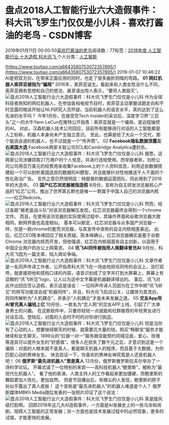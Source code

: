 
# 盘点2018人工智能行业六大造假事件：科大讯飞罗生门仅仅是小儿科 - 喜欢打酱油的老鸟 - CSDN博客


2019年01月11日 00:00:50[喜欢打酱油的老鸟](https://me.csdn.net/weixin_42137700)阅读数：77标签：[2018年度																](https://so.csdn.net/so/search/s.do?q=2018年度&t=blog)[人工智能行业																](https://so.csdn.net/so/search/s.do?q=人工智能行业&t=blog)[十大造假																](https://so.csdn.net/so/search/s.do?q=十大造假&t=blog)[科大讯飞																](https://so.csdn.net/so/search/s.do?q=科大讯飞&t=blog)[
							](https://so.csdn.net/so/search/s.do?q=十大造假&t=blog)[
																					](https://so.csdn.net/so/search/s.do?q=人工智能行业&t=blog)个人分类：[人工智能																](https://blog.csdn.net/weixin_42137700/article/category/7820233)
[
																								](https://so.csdn.net/so/search/s.do?q=人工智能行业&t=blog)
[
				](https://so.csdn.net/so/search/s.do?q=2018年度&t=blog)
[
			](https://so.csdn.net/so/search/s.do?q=2018年度&t=blog)

[https://www.toutiao.com/a6643580753072357895/](https://www.toutiao.com/a6643580753072357895/)
2019-01-07 10:46:22
AI是把双刃剑，在带来正面应用的同时，也走了很多曲折阴暗的弯路。
**01**
**网红机器人索菲亚被指为“骗局”**
2016年，索菲亚诞生。看起来和人类女性没什么不同，索菲亚拥有思想和自己的想法，甚至语出惊人表示，“要将人类毁灭”。
![盘点2018人工智能行业六大造假事件：科大讯飞罗生门仅仅是小儿科](http://p9.pstatp.com/large/pgc-image/c00f6163864a49d9b8f21a25d309bff9)
作为全球科技者熟知的网红机器人，在参加各档电视节目时，索菲亚主动掌握话题走向和不时显露的暗讽开始让NLP研究人员怀疑，当前机器人的语言水平，真的达到了这么先进的水平吗？
今年1月份，在接受完Tech Insider的采访后，深度学习界“三巨头”之一的大牛Yann LeCun在推特公开指责：索菲亚就是一个骗局，是远程操控的AI。
对此，汉森机器人技术公司回应，目前所有能够进行对话的人工智能都是人工标称，机器人本身尚未产生独立意识。
至此，也算是给了大众一个交代，那个能说会道的机器人，也不过就是一个“传声筒”。
02
**Facebook隐私数据泄露左右美国大选**
Facebook两家关联公司SCL和Cambridge Analytica遭封杀。
![盘点2018人工智能行业六大造假事件：科大讯飞罗生门仅仅是小儿科](http://p3.pstatp.com/large/pgc-image/b09bc449bfc54e17918fa84d742c2cb1)
据悉，这两家公司涉嫌窃取27万用户的个人信息，并进行违规使用。而举报者称，剑桥公司公司用百万美元的经费用来收集Facebook上的个人资料信息，利用这些数据搭建起一个可以剖析美国选民的数据的AI模型，并且能够针对性地推送千人千面的个性化政治广告。
言外之意已然很明显：特朗普的数据运营团队，将此用到了2016年的大选中。
03
**国产红芯浏览器被指造假**
8月份，宣称为自主研发浏览器核心产品的“红芯”公司，推出了世界第五颗也是唯一一颗属于中国人自己的浏览器内核——红芯Redcore。
![盘点2018人工智能行业六大造假事件：科大讯飞罗生门仅仅是小儿科](http://p1.pstatp.com/large/pgc-image/c0f31f10a0444d80ba450cb0d67225c5)
然而，经过各路“揭老底战斗队”对该浏览器解压发现，红芯浏览器最终会得到一个chrome文件。
而且，在使用该浏览器的实际使用过程中，其操作界面和谷歌浏览器大致相同，断网界面也高度相似。
基本可以断定，红芯浏览器与众多国产浏览器一样，仅是一款chrome的套壳浏览器，与其宣传中宣称的自主内核相差甚远。
此后，红芯CEO陈本峰回应了相关质疑。陈本峰确认，红芯浏览器确实是基于谷歌 Chrome 浏览器内核而开发，但他强调，红芯在内核层面有自主创新，以适用于中国企业用户的办公上网需求。
04
**讯飞AI同传被指用人类翻译冒充AI**
9月份，科大讯飞因为一篇文章，陷入舆论争端。
![盘点2018人工智能行业六大造假事件：科大讯飞罗生门仅仅是小儿科](http://p9.pstatp.com/large/pgc-image/428d8589d4754c1195732ea5952b1500)
文章作者是一名同声传译工作者，公开指责科大讯飞在一场由他担任同传的会议上，没打招呼，就直接把他和搭档口译的内容，语音识别成了文字并打到大屏幕上，屏幕上有显眼的“讯飞听见”logo，让人以为这中文字幕是机器翻译得出的。
事后，讯飞对此作出回应否认造假，表示这是误会：
一位同声传译人员因为在工作中把“讯飞听见”的转写功能误会成“机器同传”，并且，科大讯飞启动公关，让媒体为其洗白，将同传解析为“人机耦合”，并表示“人机耦合”才是未来发展之道。
05
**交友App用AI冒充真人骗钱上亿**
10月份，一款名为“恋人网”的交友APP上线，引起了广大单身男士的兴趣。
在这款软件中，只要你轻轻一点就能和社群推荐的年轻男女进行对话互动。登陆后，对面的人会时不时的对你进行挑逗。
![盘点2018人工智能行业六大造假事件：科大讯飞罗生门仅仅是小儿科](http://p3.pstatp.com/large/pgc-image/ff74e993af664badaf49cc7216eb0ca0)
但是当你有了心动的人，想要继续聊天的时候，就需要花大量的钱，购买“畅聊宝”服务才能继续和女生聊天，1999元的“红娘一对一”服务据说能预约同城见面，爱心、玫瑰等道具可以提升女生的“好感值”。很多人在损失了数千元之后，才意识到这是一个骗局：对面的人根本就不是真人，都是聊天机器人的程序，而且基于大数据，为你匹配心动的男神女生。
快去验证一下，你喜欢的男神女神究竟是人还是机器人吧！
06
**俄罗斯“最先进机器人”里是真人**
12月份，俄罗斯雅罗斯拉夫尔举办了一场科学论坛。
开幕式请了一位特别的来宾——高科技机器人“鲍里斯”，被称为“最现代化机器人”。
看了他的表演，人类主持人的工作看起来更加僵硬，而鲍里斯的舞蹈更加人性化，更加自然。
但是节目播出后，有眼尖的人发现，鲍里斯的脖子处似乎露出了真人皮肤！
这个宣称是“最先进机器人”的机器人难道是个人？
俄罗斯媒体MBKh Media随后发表的一张照片印证了这个说法：
![盘点2018人工智能行业六大造假事件：科大讯飞罗生门仅仅是小儿科](http://p3.pstatp.com/large/pgc-image/392d94d4b8404d1f84ab09aa2a945b63)
真是旋风级打脸啊。
回顾2018年这几大AI造假事件，一方面是AI发展史上的一些乌龙和闹剧，阻碍人工智能的正常发展；另一方面也是技术发展过程中的必然现象，更多的试错，才能更快的发展。

